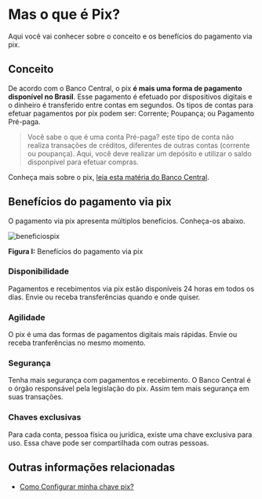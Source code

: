 # Mas o que é Pix?

Aqui você vai conhecer sobre o conceito e os benefícios do pagamento via pix.

##  Conceito

De acordo com o Banco Central, o pix **é mais uma forma de pagamento disponível no Brasil**. Esse pagamento é efetuado por dispositivos digitais e o dinheiro é transferido entre contas em segundos. Os tipos de contas para efetuar pagamentos por pix podem ser: Corrente; Poupança; ou Pagamento Pré-paga.

> Você sabe o que é uma conta Pré-paga? este tipo de conta não realiza transações de créditos, diferentes de outras contas (corrente ou poupança). Aqui, você deve realizar um depósito e utilizar o saldo disponpivel para efetuar compras.


Conheça mais sobre o pix, [leia esta matéria do Banco Central](https://www.bcb.gov.br/estabilidadefinanceira/pix).



## Benefícios do pagamento via pix 

O pagamento via pix apresenta múltiplos benefícios. Conheça-os abaixo.


![beneficiospix](https://github.com/FelipeMozart/pix-tutorial/blob/master/img/beneficios.png)

**Figura I:** Benefícios do pagamento via pix


### Disponibilidade

Pagamentos e recebimentos via pix estão disponíveis 24 horas em todos os dias. Envie ou receba transferências quando e onde quiser.

### Agilidade

O pix é uma das formas de pagamentos digitais mais rápidas. Envie ou receba tranferências no mesmo momento.

### Segurança

Tenha mais segurança com pagamentos e recebimento. O Banco Central é o órgão responsável pela legislação do pix. Assim tem mais segurança em suas transações.

### Chaves exclusivas


Para cada conta, pessoa física ou jurídica, existe uma chave exclusiva para uso. Essa chave pode ser compartilhada com outras pessoas.





## Outras informações relacionadas
 - [Como Configurar minha chave pix?](https://github.com/FelipeMozart/pix-tutorial/blob/master/text/2como-config-chave-pix.md)



